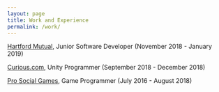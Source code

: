 ```yaml
---
layout: page
title: Work and Experience
permalink: /work/
---
```


[Hartford Mutual](http://www.harfordmutual.com/), Junior Software Developer (November 2018 - January 2019)

[Curious.com](https://curious.com/), Unity Programmer (September  2018 - December 2018)

[Pro Social Games](https://imperatumgame.com/), Game Programmer (July 2016 - August 2018)


